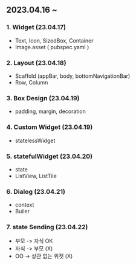 ## 2023.04.16 ~
### 1. Widget (23.04.17)
- Text, Icon, SizedBox, Container
- Image.asset ( pubspec.yaml )

### 2. Layout (23.04.18)
- Scaffold (appBar, body, bottomNavigationBar)
- Row, Column

### 3. Box Design (23.04.19)
- padding, margin, decoration

### 4. Custom Widget (23.04.19)
- statelessWidget

### 5. statefulWidget (23.04.20)
- state 
- ListView, ListTile

### 6. Dialog (23.04.21)
- context
- Builer 

### 7. state Sending (23.04.22)
- 부모 -> 자식 OK 
- 자식 -> 부모 (X)
- OO -> 상관 없는 위젯 (X)